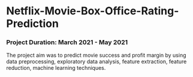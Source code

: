 # Netflix-Movie-Box-Office-Rating-Prediction
### Project Duration: March 2021 - May 2021
The project aim was to predict movie success and profit margin by using data preprocessing, exploratory data analysis, feature extraction, feature reduction, machine learning techniques.
